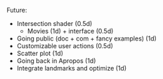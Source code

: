 Future:

* Intersection shader (0.5d)
  * Movies (1d) + interface (0.5d)
* Going public (doc + com + fancy examples) (1d)
* Customizable user actions (0.5d)
* Scatter plot (1d)
* Going back in Apropos (1d)
* Integrate landmarks and optimize (1d)
